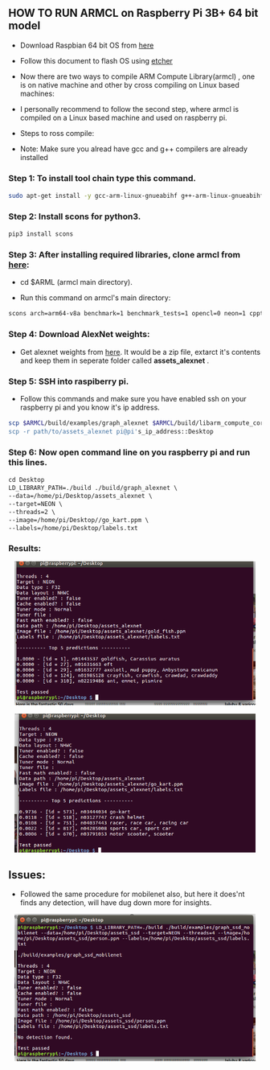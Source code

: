 ## HOW TO RUN ARMCL on Raspberry Pi 3B+ 64 bit model

* Download Raspbian 64 bit OS from [here](https://drive.google.com/file/d/1MwM2QMY27UgqK9WSUtmMKbYlK6b5oIlC/view?usp=sharing)

* Follow this document to flash OS using [etcher](https://vitux.com/how-to-flash-burn-an-os-image-with-etcher-on-ubuntu/)

* Now there are two ways to compile ARM Compute Library(armcl) , one is on native machine and other by cross compiling on Linux based machines:

* I personally recommend to follow the second step, where armcl is compiled on a Linux based machine and used on raspberry pi.

* Steps to ross compile:

* Note: Make sure you alread have gcc and g++ compilers are already installed

### Step 1: To install tool chain type this command.

```bash
sudo apt-get install -y gcc-arm-linux-gnueabihf g++-arm-linux-gnueabihf gcc-arm-linux-gnueabi g++-arm-linux-gnueabi binutils-arm-linux-gnueabi make
```

### Step 2: Install scons for python3.
```python
pip3 install scons
```

### Step 3: After installing required libraries, clone armcl from [here](https://github.com/ARM-software/ComputeLibrary.git):

* cd $ARML (armcl main directory).

* Run this command on armcl's main directory:

```bash
scons arch=arm64-v8a benchmark=1 benchmark_tests=1 opencl=0 neon=1 cppthreads=1 benchmark_tests=1 os=linux -j3 Werror=0
```
### Step 4: Download AlexNet weights:

* Get alexnet weights from [here](https://developer.arm.com/-/media/43359E999DEF433BAF63523C529D21AD.ashx?revision=c1a232fa-f328-451f-9bd6-250b83511e01&_ga=2.180724647.1628733436.1604462256-196896801.1604462256). It would be a zip file, extarct it's contents and keep them in seperate folder called **assets_alexnet** .

### Step 5: SSH into raspiberry pi.

* Follow this commands and make sure you have enabled ssh on your raspberry pi and you know it's ip address.
```bash
scp $ARMCL/build/examples/graph_alexnet $ARMCL/build/libarm_compute_core.so $ARMCL/build/libarm_compute.so $ARMCL/build/libarm_compute_graph.so pi@pi's_ip_address::Desktop/build/
scp -r path/to/assets_alexnet pi@pi's_ip_address::Desktop
```
### Step 6: Now open command line on you raspberry pi and run this lines.

```
cd Desktop
LD_LIBRARY_PATH=./build ./build/graph_alexnet \
--data=/home/pi/Desktop/assets_alexnet \
--target=NEON \
--threads=2 \
--image=/home/pi/Desktop//go_kart.ppm \
--labels=/home/pi/Desktop/labels.txt

```

### Results:

<p align="center">
  <img src="images/1.png" width = 480>
</p>


<p align="center">
  <img src="images/2.png" width = 480>
</p>

## Issues:

* Followed the same procedure for mobilenet also, but here it does'nt finds any detection, will have dug down more for insights.


<p align="center">
  <img src="images/3.png" width = 480>
</p>

